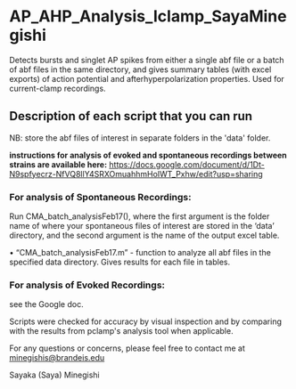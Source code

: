 # AP_AHP_Analysis_Iclamp_SayaMinegishi
Detects bursts and singlet AP spikes from either a single abf file or a batch of abf files in the same directory, and gives summary tables (with excel exports) of action potential and afterhyperpolarization properties. Used for current-clamp recordings.

## Description of each script that you can run

 NB: store the abf files of interest in separate folders in the 'data' folder. 

**instructions for analysis of evoked and spontaneous recordings between strains are available here:** https://docs.google.com/document/d/1Dt-N9spfyecrz-NfVQ8llY4SRXOmuahhmHoIWT_Pxhw/edit?usp=sharing 

### For analysis of Spontaneous Recordings:
Run CMA_batch_analysisFeb17(), where the first argument is the folder name of where your spontaneous files of interest are stored in the ‘data’ directory, and the second argument is the name of the output excel table.

• “CMA_batch_analysisFeb17.m” - function to analyze all abf files in the specified data directory. Gives results for each file in tables.

### For analysis of Evoked Recordings:
see the Google doc. 

Scripts were checked for accuracy by visual inspection and by comparing with the results from pclamp's analysis tool when applicable. 

For any questions or concerns, please feel free to contact me at minegishis@brandeis.edu



Sayaka (Saya) Minegishi
